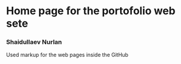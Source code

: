 # Home page for the portofolio web sete
### Shaidullaev Nurlan

Used markup for the web pages inside the GitHub

